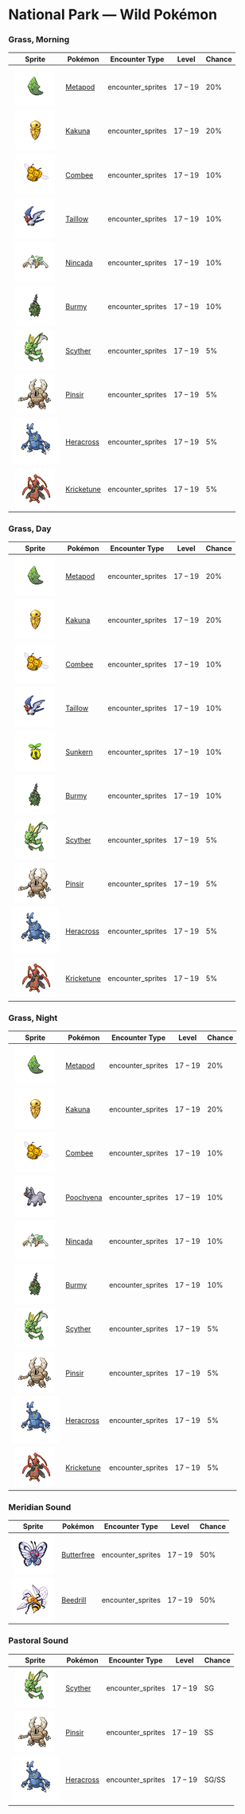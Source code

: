 # National Park — Wild Pokémon

### Grass, Morning

| Sprite | Pokémon | Encounter Type | Level | Chance |
|:------:|---------|:--------------:|-------|--------|
| ![Metapod](../../assets/sprites/metapod/front.gif "Metapod: It prepares for evolution by hardening its shell as much as possible to protect its soft body.") | [Metapod](../../pokemon/metapod.md) | encounter_sprites| 17 – 19 | 20% |
| ![Kakuna](../../assets/sprites/kakuna/front.gif "Kakuna: From this form, it will grow into an adult. As its body becomes softer, the external shell hardens.") | [Kakuna](../../pokemon/kakuna.md) | encounter_sprites| 17 – 19 | 20% |
| ![Combee](../../assets/sprites/combee/front.gif "Combee: At night, COMBEE sleep in a group of about a thousand, packed closely together in a lump.") | [Combee](../../pokemon/combee.md) | encounter_sprites| 17 – 19 | 10% |
| ![Taillow](../../assets/sprites/taillow/front.gif "Taillow: When it gets cold, they migrate, flying over 180 miles a day. It hunts for tasty prey.") | [Taillow](../../pokemon/taillow.md) | encounter_sprites| 17 – 19 | 10% |
| ![Nincada](../../assets/sprites/nincada/front.gif "Nincada: It can sometimes live underground for more than 10 years. It absorbs nutrients from the roots of trees.") | [Nincada](../../pokemon/nincada.md) | encounter_sprites| 17 – 19 | 10% |
| ![Burmy](../../assets/sprites/burmy/front.gif "Burmy: It covers itself with a cloak to shelter from the cold. When it’s hot, its cloak is thinner.") | [Burmy](../../pokemon/burmy.md) | encounter_sprites| 17 – 19 | 10% |
| ![Scyther](../../assets/sprites/scyther/front.gif "Scyther: When it moves, it leaves only a blur. If it hides in grass, its protective coloration makes it invisible.") | [Scyther](../../pokemon/scyther.md) | encounter_sprites| 17 – 19 | 5% |
| ![Pinsir](../../assets/sprites/pinsir/front.gif "Pinsir: It swings its long pincer horns wildly to attack. During cold periods, it hides deep in forests.") | [Pinsir](../../pokemon/pinsir.md) | encounter_sprites| 17 – 19 | 5% |
| ![Heracross](../../assets/sprites/heracross/front.gif "Heracross: It is usually docile, but if it is disturbed while sipping honey, it chases off the intruder with its horn.") | [Heracross](../../pokemon/heracross.md) | encounter_sprites| 17 – 19 | 5% |
| ![Kricketune](../../assets/sprites/kricketune/front.gif "Kricketune: By allowing its cry to resonate in the hollow of its belly, it produces a captivating sound.") | [Kricketune](../../pokemon/kricketune.md) | encounter_sprites| 17 – 19 | 5% |

### Grass, Day

| Sprite | Pokémon | Encounter Type | Level | Chance |
|:------:|---------|:--------------:|-------|--------|
| ![Metapod](../../assets/sprites/metapod/front.gif "Metapod: It prepares for evolution by hardening its shell as much as possible to protect its soft body.") | [Metapod](../../pokemon/metapod.md) | encounter_sprites| 17 – 19 | 20% |
| ![Kakuna](../../assets/sprites/kakuna/front.gif "Kakuna: From this form, it will grow into an adult. As its body becomes softer, the external shell hardens.") | [Kakuna](../../pokemon/kakuna.md) | encounter_sprites| 17 – 19 | 20% |
| ![Combee](../../assets/sprites/combee/front.gif "Combee: At night, COMBEE sleep in a group of about a thousand, packed closely together in a lump.") | [Combee](../../pokemon/combee.md) | encounter_sprites| 17 – 19 | 10% |
| ![Taillow](../../assets/sprites/taillow/front.gif "Taillow: When it gets cold, they migrate, flying over 180 miles a day. It hunts for tasty prey.") | [Taillow](../../pokemon/taillow.md) | encounter_sprites| 17 – 19 | 10% |
| ![Sunkern](../../assets/sprites/sunkern/front.gif "Sunkern: It lives by drinking only dewdrops from under the leaves of plants. It is said that it eats nothing else.") | [Sunkern](../../pokemon/sunkern.md) | encounter_sprites| 17 – 19 | 10% |
| ![Burmy](../../assets/sprites/burmy/front.gif "Burmy: It covers itself with a cloak to shelter from the cold. When it’s hot, its cloak is thinner.") | [Burmy](../../pokemon/burmy.md) | encounter_sprites| 17 – 19 | 10% |
| ![Scyther](../../assets/sprites/scyther/front.gif "Scyther: When it moves, it leaves only a blur. If it hides in grass, its protective coloration makes it invisible.") | [Scyther](../../pokemon/scyther.md) | encounter_sprites| 17 – 19 | 5% |
| ![Pinsir](../../assets/sprites/pinsir/front.gif "Pinsir: It swings its long pincer horns wildly to attack. During cold periods, it hides deep in forests.") | [Pinsir](../../pokemon/pinsir.md) | encounter_sprites| 17 – 19 | 5% |
| ![Heracross](../../assets/sprites/heracross/front.gif "Heracross: It is usually docile, but if it is disturbed while sipping honey, it chases off the intruder with its horn.") | [Heracross](../../pokemon/heracross.md) | encounter_sprites| 17 – 19 | 5% |
| ![Kricketune](../../assets/sprites/kricketune/front.gif "Kricketune: By allowing its cry to resonate in the hollow of its belly, it produces a captivating sound.") | [Kricketune](../../pokemon/kricketune.md) | encounter_sprites| 17 – 19 | 5% |

### Grass, Night

| Sprite | Pokémon | Encounter Type | Level | Chance |
|:------:|---------|:--------------:|-------|--------|
| ![Metapod](../../assets/sprites/metapod/front.gif "Metapod: It prepares for evolution by hardening its shell as much as possible to protect its soft body.") | [Metapod](../../pokemon/metapod.md) | encounter_sprites| 17 – 19 | 20% |
| ![Kakuna](../../assets/sprites/kakuna/front.gif "Kakuna: From this form, it will grow into an adult. As its body becomes softer, the external shell hardens.") | [Kakuna](../../pokemon/kakuna.md) | encounter_sprites| 17 – 19 | 20% |
| ![Combee](../../assets/sprites/combee/front.gif "Combee: At night, COMBEE sleep in a group of about a thousand, packed closely together in a lump.") | [Combee](../../pokemon/combee.md) | encounter_sprites| 17 – 19 | 10% |
| ![Poochyena](../../assets/sprites/poochyena/front.gif "Poochyena: It chases its prey until the victim becomes exhausted. However, it turns tail if the prey strikes back.") | [Poochyena](../../pokemon/poochyena.md) | encounter_sprites| 17 – 19 | 10% |
| ![Nincada](../../assets/sprites/nincada/front.gif "Nincada: It can sometimes live underground for more than 10 years. It absorbs nutrients from the roots of trees.") | [Nincada](../../pokemon/nincada.md) | encounter_sprites| 17 – 19 | 10% |
| ![Burmy](../../assets/sprites/burmy/front.gif "Burmy: It covers itself with a cloak to shelter from the cold. When it’s hot, its cloak is thinner.") | [Burmy](../../pokemon/burmy.md) | encounter_sprites| 17 – 19 | 10% |
| ![Scyther](../../assets/sprites/scyther/front.gif "Scyther: When it moves, it leaves only a blur. If it hides in grass, its protective coloration makes it invisible.") | [Scyther](../../pokemon/scyther.md) | encounter_sprites| 17 – 19 | 5% |
| ![Pinsir](../../assets/sprites/pinsir/front.gif "Pinsir: It swings its long pincer horns wildly to attack. During cold periods, it hides deep in forests.") | [Pinsir](../../pokemon/pinsir.md) | encounter_sprites| 17 – 19 | 5% |
| ![Heracross](../../assets/sprites/heracross/front.gif "Heracross: It is usually docile, but if it is disturbed while sipping honey, it chases off the intruder with its horn.") | [Heracross](../../pokemon/heracross.md) | encounter_sprites| 17 – 19 | 5% |
| ![Kricketune](../../assets/sprites/kricketune/front.gif "Kricketune: By allowing its cry to resonate in the hollow of its belly, it produces a captivating sound.") | [Kricketune](../../pokemon/kricketune.md) | encounter_sprites| 17 – 19 | 5% |

### Meridian Sound

| Sprite | Pokémon | Encounter Type | Level | Chance |
|:------:|---------|:--------------:|-------|--------|
| ![Butterfree](../../assets/sprites/butterfree/front.gif "Butterfree: Water-repellent powder on its wings enables it to collect honey, even in the heaviest of rains.") | [Butterfree](../../pokemon/butterfree.md) | encounter_sprites| 17 – 19 | 50% |
| ![Beedrill](../../assets/sprites/beedrill/front.gif "Beedrill: It has three poison barbs. The barb on its tail secretes the most powerful poison.") | [Beedrill](../../pokemon/beedrill.md) | encounter_sprites| 17 – 19 | 50% |

### Pastoral Sound

| Sprite | Pokémon | Encounter Type | Level | Chance |
|:------:|---------|:--------------:|-------|--------|
| ![Scyther](../../assets/sprites/scyther/front.gif "Scyther: When it moves, it leaves only a blur. If it hides in grass, its protective coloration makes it invisible.") | [Scyther](../../pokemon/scyther.md) | encounter_sprites| 17 – 19 | SG |
| ![Pinsir](../../assets/sprites/pinsir/front.gif "Pinsir: It swings its long pincer horns wildly to attack. During cold periods, it hides deep in forests.") | [Pinsir](../../pokemon/pinsir.md) | encounter_sprites| 17 – 19 | SS |
| ![Heracross](../../assets/sprites/heracross/front.gif "Heracross: It is usually docile, but if it is disturbed while sipping honey, it chases off the intruder with its horn.") | [Heracross](../../pokemon/heracross.md) | encounter_sprites| 17 – 19 | SG/SS |

